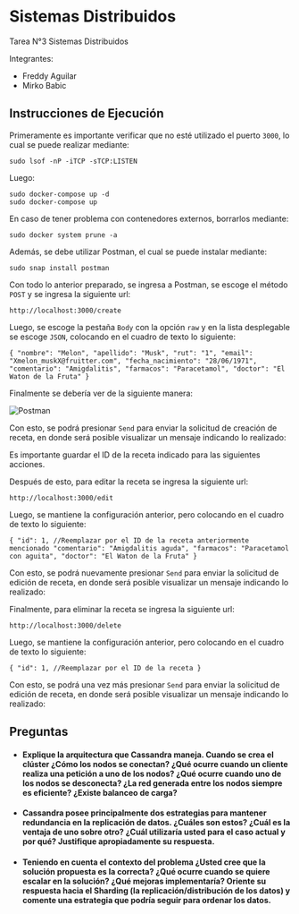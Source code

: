 # Sistemas Distribuidos
Tarea N°3 Sistemas Distribuidos

Integrantes:
- Freddy Aguilar
- Mirko Babic

## Instrucciones de Ejecución

Primeramente es importante verificar que no esté utilizado el puerto `3000`, lo cual se puede realizar mediante:

```
sudo lsof -nP -iTCP -sTCP:LISTEN
```

Luego:

```
sudo docker-compose up -d
sudo docker-compose up
```
En caso de tener problema con contenedores externos, borrarlos mediante:

```
sudo docker system prune -a
```

Además, se debe utilizar Postman, el cual se puede instalar mediante:

```
sudo snap install postman
```

Con todo lo anterior preparado, se ingresa a Postman, se escoge el método `POST` y se ingresa la siguiente url:

`http://localhost:3000/create`

Luego, se escoge la pestaña `Body` con la opción `raw` y en la lista desplegable se escoge `JSON`, colocando en el cuadro de texto lo siguiente:

`{
 "nombre": "Melon",
 "apellido": "Musk",
 "rut": "1",
 "email": "Xmelon_muskX@fruitter.com",
 "fecha_nacimiento": "28/06/1971",
 "comentario": "Amigdalitis",
 "farmacos": "Paracetamol",
 "doctor": "El Waton de la Fruta"
}`

Finalmente se debería ver de la siguiente manera:

![Postman](https://user-images.githubusercontent.com/103700122/169953179-d402cbb5-7ccb-4000-9978-7fcbfaca166c.png)

Con esto, se podrá presionar `Send` para enviar la solicitud de creación de receta, en donde será posible visualizar un mensaje indicando lo realizado:



Es importante guardar el ID de la receta indicado para las siguientes acciones.

Después de esto, para editar la receta se ingresa la siguiente url:

`http://localhost:3000/edit`

Luego, se mantiene la configuración anterior, pero colocando en el cuadro de texto lo siguiente: 

`{
 "id": 1, //Reemplazar por el ID de la receta anteriormente mencionado
 "comentario": "Amigdalitis aguda",
 "farmacos": "Paracetamol con aguita",
 "doctor": "El Waton de la Fruta"
}`

Con esto, se podrá nuevamente presionar `Send` para enviar la solicitud de edición de receta, en donde será posible visualizar un mensaje indicando lo realizado:



Finalmente, para eliminar la receta se ingresa la siguiente url:

`http://localhost:3000/delete`

Luego, se mantiene la configuración anterior, pero colocando en el cuadro de texto lo siguiente: 

`{
 "id": 1, //Reemplazar por el ID de la receta
}`

Con esto, se podrá una vez más presionar `Send` para enviar la solicitud de edición de receta, en donde será posible visualizar un mensaje indicando lo realizado:



## Preguntas

- #### Explique la arquitectura que Cassandra maneja. Cuando se crea el clúster ¿Cómo los nodos se conectan? ¿Qué ocurre cuando un cliente realiza una petición a uno de los nodos? ¿Qué ocurre cuando uno de los nodos se desconecta? ¿La red generada entre los nodos siempre es eficiente? ¿Existe balanceo de carga?



- #### Cassandra posee principalmente dos estrategias para mantener redundancia en la replicación de datos. ¿Cuáles son estos? ¿Cuál es la ventaja de uno sobre otro? ¿Cuál utilizaría usted para el caso actual y por qué? Justifique apropiadamente su respuesta.



- #### Teniendo en cuenta el contexto del problema ¿Usted cree que la solución propuesta es la correcta? ¿Qué ocurre cuando se quiere escalar en la solución? ¿Qué mejoras implementaría? Oriente su respuesta hacia el Sharding (la replicación/distribución de los datos) y comente una estrategia que podría seguir para ordenar los datos.

